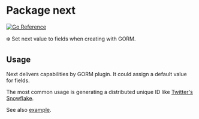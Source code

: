 # Package next

[![Go Reference](https://pkg.go.dev/badge/github.com/invzhi/next.svg)](https://pkg.go.dev/github.com/invzhi/next)

❄️ Set next value to fields when creating with GORM.

## Usage

Next delivers capabilities by GORM plugin. It could assign a default value for fields.

The most common usage is generating a distributed unique ID
like [Twitter's Snowflake](https://blog.twitter.com/2010/announcing-snowflake).

See also [example](./example_test.go).
